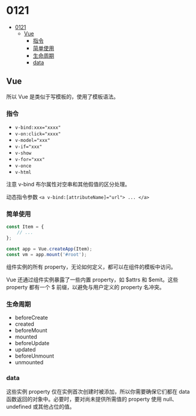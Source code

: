 # 0121   

<!-- TOC -->

- [0121](#0121)
    - [Vue](#vue)
        - [指令](#指令)
        - [简单使用](#简单使用)
        - [生命周期](#生命周期)
        - [data](#data)

<!-- /TOC -->

## Vue    

所以 Vue 是类似于写模板的，使用了模板语法。   

### 指令

- `v-bind:xxx="xxxx"`
- `v-on:click="xxxx"`
- `v-model="xxx"`     
- `v-if="xxx"`
- `v-show`
- `v-for="xxx"`    
- `v-once`   
- `v-html`

注意 v-bind 布尔属性对空串和其他假值的区分处理。   

动态指令参数 `<a v-bind:[attributeName]="url"> ... </a>`    


### 简单使用   

```js
const Item = {
    // ...
};

const app = Vue.createApp(Item);
const vm = app.mount('#root');
```    

组件实例的所有 property，无论如何定义，都可以在组件的模板中访问。    

Vue 还通过组件实例暴露了一些内置 property，如 $attrs 和 $emit。这些 property 都有一个 $ 前缀，以避免与用户定义的 property 名冲突。    


### 生命周期    

- beforeCreate
- created
- beforeMount
- mounted
- beforeUpdate
- updated
- beforeUnmount
- unmounted    

### data   

这些实例 property 仅在实例首次创建时被添加，所以你需要确保它们都在 data 函数返回的对象中。必要时，要对尚未提供所需值的 property 使用 null、undefined 或其他占位的值。

